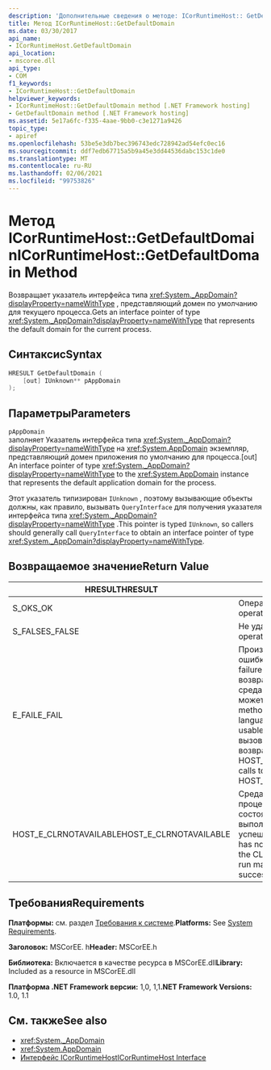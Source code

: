 ```yaml
---
description: 'Дополнительные сведения о методе: ICorRuntimeHost:: GetDefaultDomain'
title: Метод ICorRuntimeHost::GetDefaultDomain
ms.date: 03/30/2017
api_name:
- ICorRuntimeHost.GetDefaultDomain
api_location:
- mscoree.dll
api_type:
- COM
f1_keywords:
- ICorRuntimeHost::GetDefaultDomain
helpviewer_keywords:
- ICorRuntimeHost::GetDefaultDomain method [.NET Framework hosting]
- GetDefaultDomain method [.NET Framework hosting]
ms.assetid: 5e17a6fc-f335-4aae-9bb0-c3e1271a9426
topic_type:
- apiref
ms.openlocfilehash: 53be5e3db7bec396743edc728942ad54efc0ec16
ms.sourcegitcommit: ddf7edb67715a5b9a45e3dd44536dabc153c1de0
ms.translationtype: MT
ms.contentlocale: ru-RU
ms.lasthandoff: 02/06/2021
ms.locfileid: "99753826"
---
```

# <a name="icorruntimehostgetdefaultdomain-method"></a><span data-ttu-id="52268-103">Метод ICorRuntimeHost::GetDefaultDomain</span><span class="sxs-lookup"><span data-stu-id="52268-103">ICorRuntimeHost::GetDefaultDomain Method</span></span>

<span data-ttu-id="52268-104">Возвращает указатель интерфейса типа <xref:System._AppDomain?displayProperty=nameWithType> , представляющий домен по умолчанию для текущего процесса.</span><span class="sxs-lookup"><span data-stu-id="52268-104">Gets an interface pointer of type <xref:System._AppDomain?displayProperty=nameWithType> that represents the default domain for the current process.</span></span>  
  
## <a name="syntax"></a><span data-ttu-id="52268-105">Синтаксис</span><span class="sxs-lookup"><span data-stu-id="52268-105">Syntax</span></span>  
  
```cpp  
HRESULT GetDefaultDomain (  
    [out] IUnknown** pAppDomain  
);  
```  
  
## <a name="parameters"></a><span data-ttu-id="52268-106">Параметры</span><span class="sxs-lookup"><span data-stu-id="52268-106">Parameters</span></span>  

 `pAppDomain`  
 <span data-ttu-id="52268-107">заполняет Указатель интерфейса типа <xref:System._AppDomain?displayProperty=nameWithType> на <xref:System.AppDomain> экземпляр, представляющий домен приложения по умолчанию для процесса.</span><span class="sxs-lookup"><span data-stu-id="52268-107">[out] An interface pointer of type <xref:System._AppDomain?displayProperty=nameWithType> to the <xref:System.AppDomain> instance that represents the default application domain for the process.</span></span>  
  
 <span data-ttu-id="52268-108">Этот указатель типизирован `IUnknown` , поэтому вызывающие объекты должны, как правило, вызывать `QueryInterface` для получения указателя интерфейса типа <xref:System._AppDomain?displayProperty=nameWithType> .</span><span class="sxs-lookup"><span data-stu-id="52268-108">This pointer is typed `IUnknown`, so callers should generally call `QueryInterface` to obtain an interface pointer of type <xref:System._AppDomain?displayProperty=nameWithType>.</span></span>  
  
## <a name="return-value"></a><span data-ttu-id="52268-109">Возвращаемое значение</span><span class="sxs-lookup"><span data-stu-id="52268-109">Return Value</span></span>  
  
|<span data-ttu-id="52268-110">HRESULT</span><span class="sxs-lookup"><span data-stu-id="52268-110">HRESULT</span></span>|<span data-ttu-id="52268-111">Описание:</span><span class="sxs-lookup"><span data-stu-id="52268-111">Description</span></span>|  
|-------------|-----------------|  
|<span data-ttu-id="52268-112">S_OK</span><span class="sxs-lookup"><span data-stu-id="52268-112">S_OK</span></span>|<span data-ttu-id="52268-113">Операция выполнена успешно.</span><span class="sxs-lookup"><span data-stu-id="52268-113">The operation was successful.</span></span>|  
|<span data-ttu-id="52268-114">S_FALSE</span><span class="sxs-lookup"><span data-stu-id="52268-114">S_FALSE</span></span>|<span data-ttu-id="52268-115">Не удалось завершить операцию.</span><span class="sxs-lookup"><span data-stu-id="52268-115">The operation failed to complete.</span></span>|  
|<span data-ttu-id="52268-116">E_FAIL</span><span class="sxs-lookup"><span data-stu-id="52268-116">E_FAIL</span></span>|<span data-ttu-id="52268-117">Произошла неизвестная фатальная ошибка.</span><span class="sxs-lookup"><span data-stu-id="52268-117">An unknown, catastrophic failure occurred.</span></span> <span data-ttu-id="52268-118">Если метод возвращает E_FAIL, общеязыковая среда выполнения (CLR) больше не может использоваться в процессе.</span><span class="sxs-lookup"><span data-stu-id="52268-118">If a method returns E_FAIL, the common language runtime (CLR) is no longer usable in the process.</span></span> <span data-ttu-id="52268-119">Последующие вызовы любых API размещения возвращают HOST_E_CLRNOTAVAILABLE.</span><span class="sxs-lookup"><span data-stu-id="52268-119">Subsequent calls to any hosting APIs return HOST_E_CLRNOTAVAILABLE.</span></span>|  
|<span data-ttu-id="52268-120">HOST_E_CLRNOTAVAILABLE</span><span class="sxs-lookup"><span data-stu-id="52268-120">HOST_E_CLRNOTAVAILABLE</span></span>|<span data-ttu-id="52268-121">Среда CLR не была загружена в процесс, или среда CLR находится в состоянии, в котором она не может выполнить управляемый код или успешно обработать вызов.</span><span class="sxs-lookup"><span data-stu-id="52268-121">The CLR has not been loaded into a process, or the CLR is in a state in which it cannot run managed code or process the call successfully.</span></span>|  
  
## <a name="requirements"></a><span data-ttu-id="52268-122">Требования</span><span class="sxs-lookup"><span data-stu-id="52268-122">Requirements</span></span>  

 <span data-ttu-id="52268-123">**Платформы:** см. раздел [Требования к системе](../../get-started/system-requirements.md).</span><span class="sxs-lookup"><span data-stu-id="52268-123">**Platforms:** See [System Requirements](../../get-started/system-requirements.md).</span></span>  
  
 <span data-ttu-id="52268-124">**Заголовок:** MSCorEE. h</span><span class="sxs-lookup"><span data-stu-id="52268-124">**Header:** MSCorEE.h</span></span>  
  
 <span data-ttu-id="52268-125">**Библиотека:** Включается в качестве ресурса в MSCorEE.dll</span><span class="sxs-lookup"><span data-stu-id="52268-125">**Library:** Included as a resource in MSCorEE.dll</span></span>  
  
 <span data-ttu-id="52268-126">**Платформа .NET Framework версии:** 1,0, 1,1</span><span class="sxs-lookup"><span data-stu-id="52268-126">**.NET Framework Versions:** 1.0, 1.1</span></span>  
  
## <a name="see-also"></a><span data-ttu-id="52268-127">См. также</span><span class="sxs-lookup"><span data-stu-id="52268-127">See also</span></span>

- <xref:System._AppDomain>
- <xref:System.AppDomain>
- [<span data-ttu-id="52268-128">Интерфейс ICorRuntimeHost</span><span class="sxs-lookup"><span data-stu-id="52268-128">ICorRuntimeHost Interface</span></span>](icorruntimehost-interface.md)
